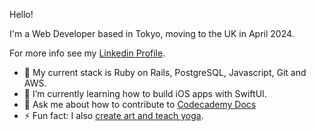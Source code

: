 Hello! 

I'm a Web Developer based in Tokyo, moving to the UK in April 2024. 

For more info see my [Linkedin Profile](https://www.linkedin.com/in/gracekishino/).

- 🔭 My current stack is Ruby on Rails, PostgreSQL, Javascript, Git and AWS.
- 🌱 I’m currently learning how to build iOS apps with SwiftUI.
- 💬 Ask me about how to contribute to [Codecademy Docs](https://www.codecademy.com/resources/docs)
- ⚡ Fun fact: I also [create art and teach yoga](https://twigtea.com).


<!--
**gracekishino/gracekishino** is a ✨ _special_ ✨ repository because its `README.md` (this file) appears on your GitHub profile.

Here are some ideas to get you started:

- 👯 I’m looking to collaborate on ...
- 🤔 I’m looking for help with ...
- 💬 Ask me about ...
- 📫 How to reach me: ...
- 😄 Pronouns: ...
- ⚡ Fun fact: ...
-->


